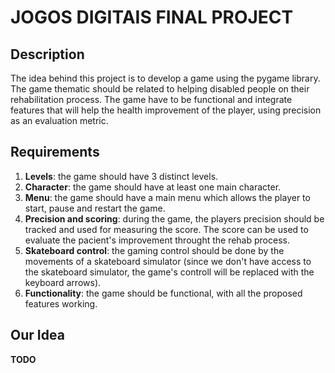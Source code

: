 # JOGOS DIGITAIS FINAL PROJECT

## Description

The idea behind this project is to develop a game using the pygame library. The game thematic should be related to helping disabled people on their rehabilitation process. 
The game have to be functional and integrate features that will help the health improvement of the player, using precision as an evaluation metric.


## Requirements

1. **Levels**: the game should have 3 distinct levels.
2. **Character**: the game should have at least one main character.
3. **Menu**: the game should have a main menu which allows the player to start, pause and restart the game.
4. **Precision and scoring**: during the game, the players precision should be tracked and used for measuring the score. The score can be used to evaluate the pacient's improvement throught the rehab process.
5. **Skateboard control**: the gaming control should be done by the movements of a skateboard simulator (since we don't have access to the skateboard simulator, the game's controll will be replaced with the keyboard arrows).
6. **Functionality**: the game should be functional, with all the proposed features working.

## Our Idea 

**TODO**
